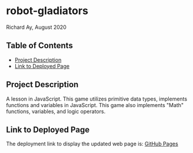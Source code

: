 # robot-gladiators
Richard Ay, August 2020

## Table of Contents
* [Project Description](#projects-description)
* [Link to Deployed Page](#link-to-deployed-page)


## Project Description
A lesson in JavaScript.  This game utilizes primitive data types, implements functions and variables in JavaScript.  This game also implements "Math" functions, variables, and logic operators.


## Link to Deployed Page
The deployment link to display the updated web page is:
[GitHub Pages](https://captainrich.github.io/robot-gladiators/)